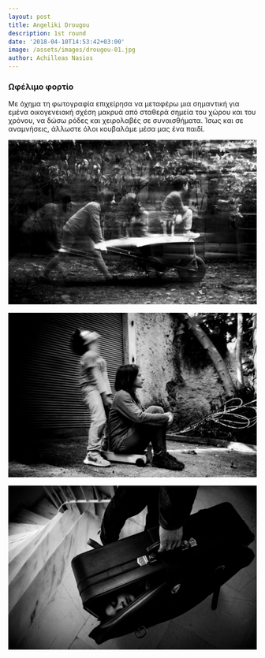```yaml
---
layout: post
title: Angeliki Drougou
description: 1st round
date: '2018-04-10T14:53:42+03:00'
image: /assets/images/drougou-01.jpg
author: Achilleas Nasios
---
```

### Ωφέλιμο φορτίο

Με όχημα τη φωτογραφία επιχείρησα να μεταφέρω μια σημαντική για εμένα οικογενειακή σχέση μακρυά από σταθερά σημεία του χώρου και του χρόνου, να δώσω ρόδες και χειρολαβές σε συναισθήματα. Ίσως και σε αναμνήσεις, άλλωστε όλοι κουβαλάμε μέσα μας ένα παιδί.

![null](/assets/images/drougou-01.jpg)

![null](/assets/images/drougou-02.jpg)

![null](/assets/images/drougou-03.jpg)

